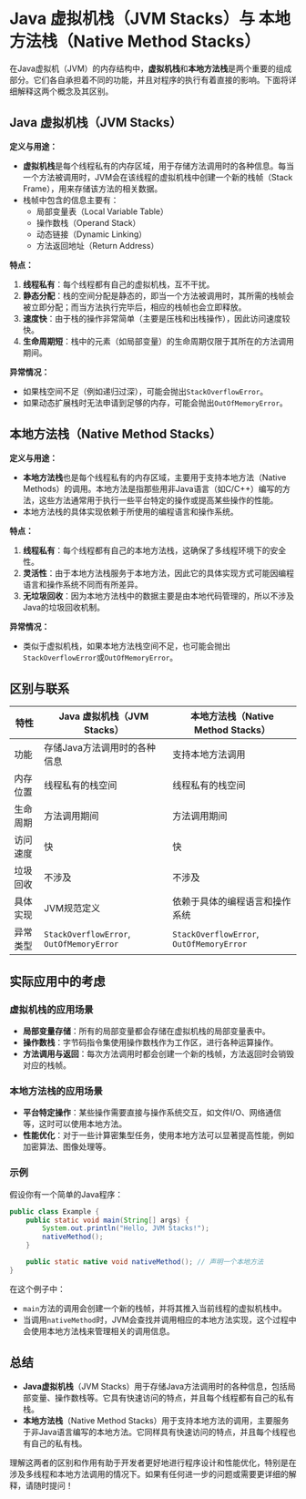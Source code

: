 # Java 虚拟机栈（JVM Stacks）与 本地方法栈（Native Method Stacks）

在Java虚拟机（JVM）的内存结构中，**虚拟机栈**和**本地方法栈**是两个重要的组成部分。它们各自承担着不同的功能，并且对程序的执行有着直接的影响。下面将详细解释这两个概念及其区别。

## Java 虚拟机栈（JVM Stacks）

**定义与用途：**

- **虚拟机栈**是每个线程私有的内存区域，用于存储方法调用时的各种信息。每当一个方法被调用时，JVM会在该线程的虚拟机栈中创建一个新的栈帧（Stack Frame），用来存储该方法的相关数据。
- 栈帧中包含的信息主要有：
  - 局部变量表（Local Variable Table）
  - 操作数栈（Operand Stack）
  - 动态链接（Dynamic Linking）
  - 方法返回地址（Return Address）

**特点：**

1. **线程私有**：每个线程都有自己的虚拟机栈，互不干扰。
2. **静态分配**：栈的空间分配是静态的，即当一个方法被调用时，其所需的栈帧会被立即分配；而当方法执行完毕后，相应的栈帧也会立即释放。
3. **速度快**：由于栈的操作非常简单（主要是压栈和出栈操作），因此访问速度较快。
4. **生命周期短**：栈中的元素（如局部变量）的生命周期仅限于其所在的方法调用期间。

**异常情况：**
- 如果栈空间不足（例如递归过深），可能会抛出`StackOverflowError`。
- 如果动态扩展栈时无法申请到足够的内存，可能会抛出`OutOfMemoryError`。

## 本地方法栈（Native Method Stacks）

**定义与用途：**

- **本地方法栈**也是每个线程私有的内存区域，主要用于支持本地方法（Native Methods）的调用。本地方法是指那些用非Java语言（如C/C++）编写的方法，这些方法通常用于执行一些平台特定的操作或提高某些操作的性能。
- 本地方法栈的具体实现依赖于所使用的编程语言和操作系统。

**特点：**

1. **线程私有**：每个线程都有自己的本地方法栈，这确保了多线程环境下的安全性。
2. **灵活性**：由于本地方法栈服务于本地方法，因此它的具体实现方式可能因编程语言和操作系统不同而有所差异。
3. **无垃圾回收**：因为本地方法栈中的数据主要是由本地代码管理的，所以不涉及Java的垃圾回收机制。

**异常情况：**
- 类似于虚拟机栈，如果本地方法栈空间不足，也可能会抛出`StackOverflowError`或`OutOfMemoryError`。

## 区别与联系

| 特性               | Java 虚拟机栈（JVM Stacks）                           | 本地方法栈（Native Method Stacks）                    |
|--------------------|-------------------------------------------------------|------------------------------------------------------|
| 功能               | 存储Java方法调用时的各种信息                          | 支持本地方法调用                                     |
| 内存位置           | 线程私有的栈空间                                      | 线程私有的栈空间                                     |
| 生命周期           | 方法调用期间                                          | 方法调用期间                                         |
| 访问速度           | 快                                                    | 快                                                   |
| 垃圾回收           | 不涉及                                                | 不涉及                                               |
| 具体实现           | JVM规范定义                                           | 依赖于具体的编程语言和操作系统                       |
| 异常类型           | `StackOverflowError`, `OutOfMemoryError`              | `StackOverflowError`, `OutOfMemoryError`             |

## 实际应用中的考虑

### 虚拟机栈的应用场景
- **局部变量存储**：所有的局部变量都会存储在虚拟机栈的局部变量表中。
- **操作数栈**：字节码指令集使用操作数栈作为工作区，进行各种运算操作。
- **方法调用与返回**：每次方法调用时都会创建一个新的栈帧，方法返回时会销毁对应的栈帧。

### 本地方法栈的应用场景
- **平台特定操作**：某些操作需要直接与操作系统交互，如文件I/O、网络通信等，这时可以使用本地方法。
- **性能优化**：对于一些计算密集型任务，使用本地方法可以显著提高性能，例如加密算法、图像处理等。

### 示例

假设你有一个简单的Java程序：

```java
public class Example {
    public static void main(String[] args) {
        System.out.println("Hello, JVM Stacks!");
        nativeMethod();
    }

    public static native void nativeMethod(); // 声明一个本地方法
}
```

在这个例子中：
- `main`方法的调用会创建一个新的栈帧，并将其推入当前线程的虚拟机栈中。
- 当调用`nativeMethod`时，JVM会查找并调用相应的本地方法实现，这个过程中会使用本地方法栈来管理相关的调用信息。

## 总结

- **Java虚拟机栈**（JVM Stacks）用于存储Java方法调用时的各种信息，包括局部变量、操作数栈等。它具有快速访问的特点，并且每个线程都有自己的私有栈。
- **本地方法栈**（Native Method Stacks）用于支持本地方法的调用，主要服务于非Java语言编写的本地方法。它同样具有快速访问的特点，并且每个线程也有自己的私有栈。

理解这两者的区别和作用有助于开发者更好地进行程序设计和性能优化，特别是在涉及多线程和本地方法调用的情况下。如果有任何进一步的问题或需要更详细的解释，请随时提问！